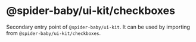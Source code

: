 # @spider-baby/ui-kit/checkboxes

Secondary entry point of `@spider-baby/ui-kit`. It can be used by importing from `@spider-baby/ui-kit/checkboxes`.
